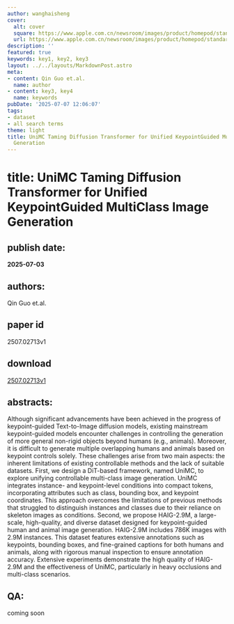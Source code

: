 ```yaml
---
author: wanghaisheng
cover:
  alt: cover
  square: https://www.apple.com.cn/newsroom/images/product/homepod/standard/Apple-HomePod-hero-230118_big.jpg.large_2x.jpg
  url: https://www.apple.com.cn/newsroom/images/product/homepod/standard/Apple-HomePod-hero-230118_big.jpg.large_2x.jpg
description: ''
featured: true
keywords: key1, key2, key3
layout: ../../layouts/MarkdownPost.astro
meta:
- content: Qin Guo et.al.
  name: author
- content: key3, key4
  name: keywords
pubDate: '2025-07-07 12:06:07'
tags:
- dataset
- all search terms
theme: light
title: UniMC Taming Diffusion Transformer for Unified KeypointGuided MultiClass Image
  Generation
---
```


# title: UniMC Taming Diffusion Transformer for Unified KeypointGuided MultiClass Image Generation 
## publish date: 
**2025-07-03** 
## authors: 
  Qin Guo et.al. 
## paper id
2507.02713v1
## download
[2507.02713v1](http://arxiv.org/abs/2507.02713v1)
## abstracts:
Although significant advancements have been achieved in the progress of keypoint-guided Text-to-Image diffusion models, existing mainstream keypoint-guided models encounter challenges in controlling the generation of more general non-rigid objects beyond humans (e.g., animals). Moreover, it is difficult to generate multiple overlapping humans and animals based on keypoint controls solely. These challenges arise from two main aspects: the inherent limitations of existing controllable methods and the lack of suitable datasets. First, we design a DiT-based framework, named UniMC, to explore unifying controllable multi-class image generation. UniMC integrates instance- and keypoint-level conditions into compact tokens, incorporating attributes such as class, bounding box, and keypoint coordinates. This approach overcomes the limitations of previous methods that struggled to distinguish instances and classes due to their reliance on skeleton images as conditions. Second, we propose HAIG-2.9M, a large-scale, high-quality, and diverse dataset designed for keypoint-guided human and animal image generation. HAIG-2.9M includes 786K images with 2.9M instances. This dataset features extensive annotations such as keypoints, bounding boxes, and fine-grained captions for both humans and animals, along with rigorous manual inspection to ensure annotation accuracy. Extensive experiments demonstrate the high quality of HAIG-2.9M and the effectiveness of UniMC, particularly in heavy occlusions and multi-class scenarios.
## QA:
coming soon
